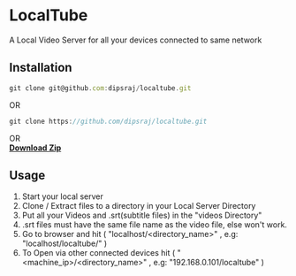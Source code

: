 # LocalTube
A Local Video Server for all your devices connected to same network

## Installation
```javascript
git clone git@github.com:dipsraj/localtube.git
```
OR
```javascript
git clone https://github.com/dipsraj/localtube.git
```
OR <br/>
[**Download Zip**](https://github.com/dipsraj/localtube/archive/master.zip "Download Zip and Extract") 

## Usage
1. Start your local server
2. Clone / Extract files to a directory in your Local Server Directory
3. Put all your Videos and .srt(subtitle files) in the "videos Directory"
4. .srt files must have the same file name as the video file, else won't work.
5. Go to browser and hit ( "localhost/<directory_name>" , e.g: "localhost/localtube/" )
6. To Open via other connected devices hit ( "<machine_ip>/<directory_name>" , e.g: "192.168.0.101/localtube" )
